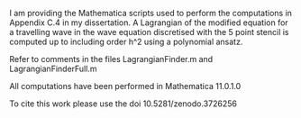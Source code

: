 I am providing the Mathematica scripts used to perform the computations in Appendix C.4 in my dissertation. 
A Lagrangian of the modified equation for a travelling wave in the wave equation discretised with the 5 point stencil is computed up to including  order h^2 using a polynomial ansatz.

Refer to comments in the files LagrangianFinder.m and LagrangianFinderFull.m

All computations have been performed in Mathematica 11.0.1.0

To cite this work please use the doi 10.5281/zenodo.3726256
